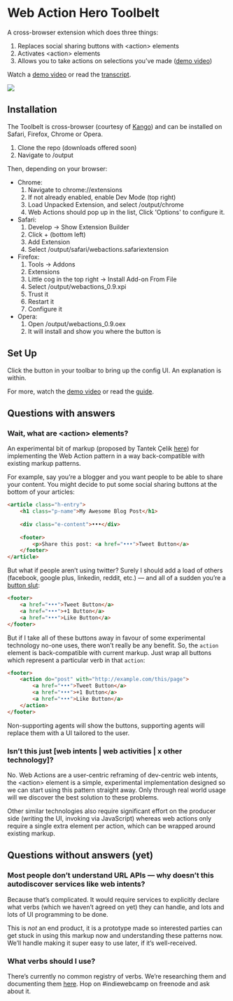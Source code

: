 # Web Action Hero Toolbelt

A cross-browser extension which does three things:

1. Replaces social sharing buttons with &lt;action&gt; elements
2. Activates &lt;action&gt; elements
3. Allows you to take actions on selections you’ve made ([demo video](http://www.youtube.com/watch?v=vvcaqSwMVBE))

Watch a [demo video](https://www.youtube.com/watch?v=9OAfvuKCsEk) or read the [transcript](http://waterpigs.co.uk/articles/web-action-toolbelt-guide/).

![](https://raw.github.com/barnabywalters/web-action-hero-toolbelt/master/web-actions-flow.jpg)

## Installation

The Toolbelt is cross-browser (courtesy of [Kango](http://kangoextensions.com)) and can be installed on Safari, Firefox, Chrome or Opera.

1. Clone the repo (downloads offered soon)
1. Navigate to /output

Then, depending on your browser:

* Chrome:
	1. Navigate to chrome://extensions
	1. If not already enabled, enable Dev Mode (top right)
	1. Load Unpacked Extension, and select /output/chrome
	1. Web Actions should pop up in the list, Click 'Options' to configure it.
* Safari:
	1. Develop -> Show Extension Builder
	1. Click + (bottom left)
	1. Add Extension
	1. Select /output/safari/webactions.safariextension
* Firefox:
	1. Tools -> Addons
	1. Extensions
	1. Little cog in the top right -> Install Add-on From File
	1. Select /output/webactions_0.9.xpi
	1. Trust it
	1. Restart it
	1. Configure it
* Opera:
	1. Open /output/webactions_0.9.oex
	2. It will install and show you where the button is

## Set Up

Click the button in your toolbar to bring up the config UI. An explanation is within.

For more, watch the [demo video](https://www.youtube.com/watch?v=9OAfvuKCsEk) or read the [guide](http://waterpigs.co.uk/articles/web-action-toolbelt-guide/).

## Questions with answers

### Wait, what are &lt;action&gt; elements?

An experimental bit of markup (proposed by Tantek Çelik [here](http://tantek.com/presentations/2012/06/osb12-web-actions/#slide15)) for implementing the Web Action pattern in a way back-compatible with existing markup patterns.

For example, say you’re a blogger and you want people to be able to share your content. You might decide to put some social sharing buttons at the bottom of your articles:

```html
<article class="h-entry">
	<h1 class="p-name">My Awesome Blog Post</h1>
	
	<div class="e-content">•••</div>
	
	<footer>
		<p>Share this post: <a href="•••">Tweet Button</a>
	</footer>
</article>
```

But what if people aren’t using twitter? Surely I should add a load of others (facebook, google plus, linkedin, reddit, etc.) — and all of a sudden you’re a [button slut](http://www.flatfrogblog.com/2011/08/07/web-actions/):

```html
<footer>
	<a href="•••">Tweet Button</a>
	<a href="•••">+1 Button</a>
	<a href="•••">Like Button</a>
</footer>
```

But if I take all of these buttons away in favour of some experimental technology no-one uses, there won’t really be any benefit. So, the `action` element is back-compatible with current markup. Just wrap all buttons which represent a particular verb in that `action`:

```html
<footer>
	<action do="post" with="http://example.com/this/page">
		<a href="•••">Tweet Button</a>
		<a href="•••">+1 Button</a>
		<a href="•••">Like Button</a>
	</action>
</footer>
```

Non-supporting agents will show the buttons, supporting agents will replace them with a UI tailored to the user.

### Isn’t this just [web intents | web activities | x other technology]?

No. Web Actions are a user-centric reframing of dev-centric web intents, the &lt;action&gt; element is a simple, experimental implementation designed so we can start using this pattern straight away. Only through real world usage will we discover the best solution to these problems.

Other similar technologies also require significant effort on the producer side (writing the UI, invoking via JavaScript) whereas web actions only require a single extra element per action, which can be wrapped around existing markup.

## Questions without answers (yet)

### Most people don’t understand URL APIs — why doesn’t this autodiscover services like web intents?

Because that’s complicated. It would require services to explicitly declare what verbs (which we haven’t agreed on yet) they can handle, and lots and lots of UI programming to be done.

This is *not* an end product, it is a prototype made so interested parties can get stuck in using this markup now and understanding these patterns now. We’ll handle making it super easy to use later, if it’s well-received.

### What verbs should I use?

There’s currently no common registry of verbs. We’re researching them and documenting them [here](http://indiewebcamp.com/webactions#Brainstorming). Hop on #indiewebcamp on freenode and ask about it.
